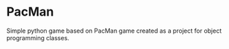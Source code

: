# PacMan
Simple python game based on PacMan game created as a project for object programming classes.